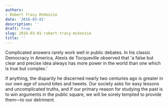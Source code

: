```yaml
---
authors:
- Robert Tracy McKenzie
date: '2016-03-01'
description: ''
draft: true
slug: 2016-03-01-robert-tracy-mckenzie
title: ''
---
```

Complicated answers rarely work well in public debates. In his classic Democracy in America, Alexis de Tocqueville observed that 'a false but clear and precise idea always has more power in the world than one which is true but complex.'

If anything, the disparity he discerned nearly two centuries ago is greater in our own age of sound bites and tweets. Our society asks for easy lessons and uncomplicated truths, and if our primary reason for studying the past is to win arguments in the public square, we will be sorely tempted to provide them—to our detriment.



